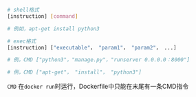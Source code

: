 <!--
 * @Description: 
 * @Version: 1.0
 * @Author: DaLao
 * @Email: dalao_li@163.com
 * @Date: 2021-03-17 17:13:31
 * @LastEditors: DaLao
 * @LastEditTime: 2021-10-28 22:33:41
-->


```sh
# shell格式
[instruction] [command]

# 例如，apt-get install python3

# exec格式
[instruction] ["executable"， "param1"， "param2"， ...]

# 例，CMD ["python3"，"manage.py"，"runserver 0.0.0.0：8000"]

# 例，CMD ["apt-get"， "install"， "python3"]
```
`CMD` 在`docker run`时运行，Dockerfile中只能在末尾有一条CMD指令

